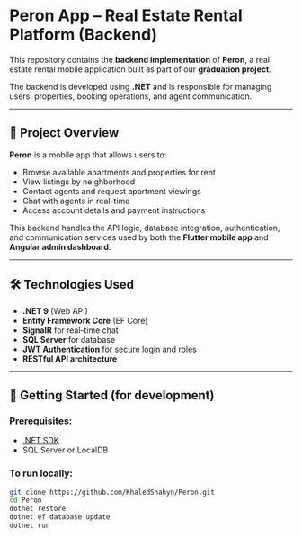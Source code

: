 # Peron App – Real Estate Rental Platform (Backend)

This repository contains the **backend implementation** of **Peron**, a real estate rental mobile application built as part of our **graduation project**.

The backend is developed using **.NET** and is responsible for managing users, properties, booking operations, and agent communication.

---

## 📌 Project Overview

**Peron** is a mobile app that allows users to:
- Browse available apartments and properties for rent
- View listings by neighborhood
- Contact agents and request apartment viewings
- Chat with agents in real-time
- Access account details and payment instructions

This backend handles the API logic, database integration, authentication, and communication services used by both the **Flutter mobile app** and **Angular admin dashboard**.

---

## 🛠️ Technologies Used

- **.NET 9** (Web API)
- **Entity Framework Core** (EF Core)
- **SignalR** for real-time chat
- **SQL Server** for database
- **JWT Authentication** for secure login and roles
- **RESTful API architecture**

---

## 🚀 Getting Started (for development)

### Prerequisites:
- [.NET SDK](https://dotnet.microsoft.com/en-us/download)
- SQL Server or LocalDB

### To run locally:
```bash
git clone https://github.com/KhaledShahyn/Peron.git
cd Peron
dotnet restore
dotnet ef database update
dotnet run
